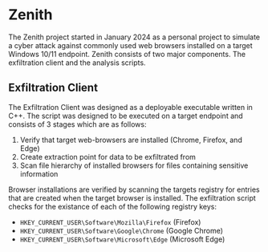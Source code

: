 # Zenith
The Zenith project started in January 2024 as a personal project to simulate a cyber attack against commonly used web browsers installed on a target Windows 10/11 endpoint. Zenith consists of two major components. The exfiltration client and the analysis scripts.


## Exfiltration Client
The Exfiltration Client was designed as a deployable executable written in C++. The script was designed to be executed on a target endpoint and consists of 3 stages which are as follows: 

1. Verify that target web-browsers are installed (Chrome, Firefox, and Edge)
2. Create extraction point for data to be exfiltrated from
3. Scan file hierarchy of installed browsers for files containing sensitive information

Browser installations are verified by scanning the targets registry for entries that are created when the target browser is installed. The exfiltration script checks for the existance of each of the following registry keys:

- `HKEY_CURRENT_USER\Software\Mozilla\Firefox` (Firefox)
- `HKEY_CURRENT_USER\Software\Google\Chrome` (Google Chrome)
- `HKEY_CURRENT_USER\Software\Microsoft\Edge` (Microsoft Edge)



